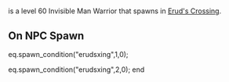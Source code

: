 #   



[  ](/npc/98000) is a level 60 Invisible Man Warrior that spawns in [Erud's Crossing](/zone/98).



## On NPC Spawn

eq.spawn_condition("erudsxing",1,0);

eq.spawn_condition("erudsxing",2,0);
end